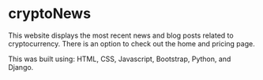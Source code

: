 # cryptoNews

This website displays the most recent news and blog posts related to cryptocurrency. There is an option to check out the home and pricing page. 

This was built using: HTML, CSS, Javascript, Bootstrap, Python, and Django.

